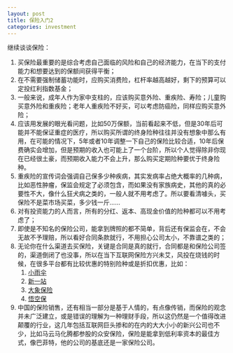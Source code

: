 ```yaml
---
layout: post
title: 保险入门2
categories: investment
---
```


继续谈谈保险：

1. 买保险最重要的是综合考虑自己面临的风险和自己的经济能力，在当下的支付能力和想要达到的保额间获得平衡；
2. 在不需要强制储蓄功能时，应购买消费险，杠杆率越高越好，剩下的预算可以定投红利指数基金；
3. 一般来说，成年人作为家中支柱的，应该购买意外险、重疾险、寿险；儿童购买意外险和重疾险；老年人重疾险不好买，可以考虑防癌险，同样应购买意外险；
4. 应该用发展的眼光看问题，比如50万保额，当前看起来不低，但是30年后可能并不能保证重症的医疗，所以购买所谓的终身险种往往并没有想象中那么有用，在可能的情况下，5年或者10年调整一下自己的保险比较合适，10年后保费确实会增加，但是预期的收入也可能上了一个台阶，所以个人觉得除非你现在已经很土豪，而预期收入能力不会上升，那么购买定期险种要优于终身险种。
5. 重疾险的宣传词会强调自己保多少种疾病，其实发病率占绝大概率的几种病，比如恶性肿瘤，保监会规定了必须包含，而如果没有家族病史，其他的真的必要性不大，像什么狂犬病之类的，一般人就不用考虑了。所以要看清噱头，买保险不是菜市场买菜，多少钱一斤……
6. 对有投资能力的人而言，所有的分红、返本、高现金价值的险种都可以不用考虑了；
7. 即使是不知名的保险公司，能拿到牌照的都不简单，背后还有保监会在，不会无故不予理赔，所以看好合同条款就行，不用担心公司太小，不靠谱之类的；
8. 无论你在什么渠道去买保险，关键是合同是真的就行，合同都是和保险公司签的，渠道倒闭了也没事，所以在当下互联网保险方兴未艾，风投在烧钱的时候，在很多平台都有比较优惠的特别险种或是折扣优惠，比如：
   1. [小雨伞](https://www.xiaoyusan.com/)
   2. [新一站](http://www.xyz.cn/)
   3. [大象保险](http://www.bz365.com/)
   4. [悟空保](https://www.wkbins.com/)
9. 中国的保险销售，还有相当一部分是基于人情的，有点像传销，而保险的观念并未广泛建立，或是错误的理解为一种理财手段，所以这仍然是一个值得改进颠覆的行业，这几年包括互联网巨头掺和的在内的大大小小的新兴公司也不少，比如马云马化腾都参股的众安保险，保险是能拿到低利率资本的最佳方式，像巴菲特，他的公司的基底还是一家保险公司。

